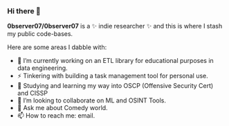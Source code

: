 ### Hi there 👋

<!--
**0bserver07/0bserver07** is a ✨ _special_ ✨ repository because its `README.md` (this file) appears on your GitHub profile.

Here are some ideas to get you started:

- 🔭 I’m currently working on ...
- 🌱 I’m currently learning ...
- 👯 I’m looking to collaborate on ...
- 🤔 I’m looking for help with ...
- 💬 Ask me about ...
- 📫 How to reach me: ...
- 😄 Pronouns: ...
- ⚡ Fun fact: ...
-->

**0bserver07/0bserver07** is a ✨ indie researcher ✨ and this is where I stash my public code-bases.

Here are some areas I dabble with:

- 🔭 I’m currently working on an ETL library for educational purposes in data engineering.
- ⚡ Tinkering with building a task management tool for personal use.
- 🌱 Studying and learning my way into OSCP (Offensive Security Cert) and CISSP
- 👯 I’m looking to collaborate on ML and OSINT Tools.
- 💬 Ask me about Comedy world.
- 📫 How to reach me: email.
